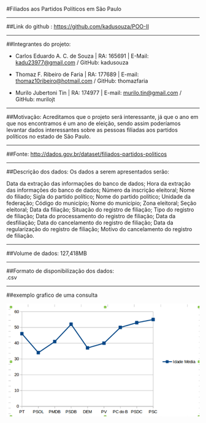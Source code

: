 #Filiados aos Partidos Políticos em São Paulo

---------------------------------------------------------------------------------

##Link do github : 
https://github.com/kadusouza/POO-II

---------------------------------------------------------------------------------

##Integrantes do projeto:
- Carlos Eduardo A. C. de Souza   | RA: 165691 | E-Mail: kadu23977@gmail.com          / GitHub: kadusouza

- Thomaz F. Ribeiro de Faria      | RA: 177689 | E-mail: thomaz10ribeiro@hotmail.com / GitHub: thomazfaria

- Murilo Jubertoni Tin 	          | RA: 174977 | E-mail: murilo.tin@gmail.com       / GitHub: murilojt

---------------------------------------------------------------------------------

##Motivação: 
Acreditamos que o projeto será interessante, já que o ano em que nos encontramos é um ano de eleição, sendo assim poderíamos levantar dados interessantes sobre as pessoas filiadas aos partidos políticos no estado de São Paulo.

---------------------------------------------------------------------------------

##Fonte:
http://dados.gov.br/dataset/filiados-partidos-politicos

---------------------------------------------------------------------------------

##Descrição dos dados: Os dados a serem apresentados serão: 

Data da extração das informações do banco de dados;
Hora da extração das informações do banco de dados;
Número da inscrição eleitoral;
Nome do filiado;
Sigla do partido político;
Nome do partido político;
Unidade da federação;
Código do município;
Nome do município;
Zona eleitoral;
Seção eleitoral;
Data da filiação;
Situação do registro de filiação;
Tipo do registro de filiação;
Data do processamento do registro de filiação;
Data da desfiliação;
Data do cancelamento do registro de filiação;
Data da regularização do registro de filiação;
Motivo do cancelamento do registro de filiação.

---------------------------------------------------------------------------------
##Volume de dados:
127,418MB

---------------------------------------------------------------------------------

##Formato de disponibilização dos dados:  
.csv

---------------------------------------------------------------------------------
##exemplo grafico de uma consulta

![grafico](https://github.com/kadusouza/POO-II/blob/master/Grafico.png)
